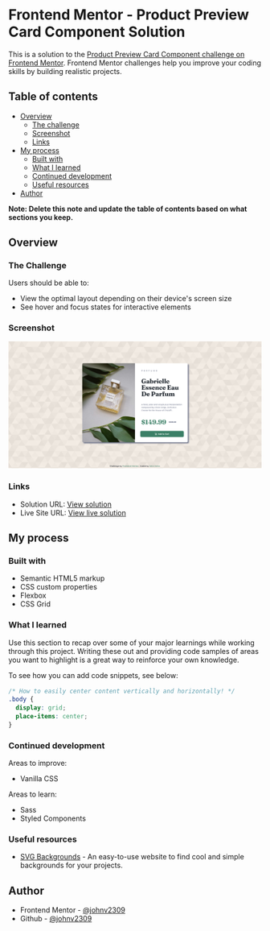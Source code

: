 # Frontend Mentor - Product Preview Card Component Solution

This is a solution to the [Product Preview Card Component challenge on Frontend Mentor](https://www.frontendmentor.io/challenges/product-preview-card-component-GO7UmttRfa). Frontend Mentor challenges help you improve your coding skills by building realistic projects.

## Table of contents

- [Overview](#overview)
  - [The challenge](#the-challenge)
  - [Screenshot](#screenshot)
  - [Links](#links)
- [My process](#my-process)
  - [Built with](#built-with)
  - [What I learned](#what-i-learned)
  - [Continued development](#continued-development)
  - [Useful resources](#useful-resources)
- [Author](#author)

**Note: Delete this note and update the table of contents based on what sections you keep.**

## Overview

### The Challenge

Users should be able to:

- View the optimal layout depending on their device's screen size
- See hover and focus states for interactive elements

### Screenshot

![](./images/product-preview-complete.png)

### Links

- Solution URL: [View solution](https://www.frontendmentor.io/solutions/product-prewiew-card-component-with-semantic-html-and-vanilla-css-wREfCKmiyt#comment-63361992aa2414684e90ebea)
- Live Site URL: [View live solution](https://johnv2309-product-preview-challenge.netlify.app/)

## My process

### Built with

- Semantic HTML5 markup
- CSS custom properties
- Flexbox
- CSS Grid

### What I learned

Use this section to recap over some of your major learnings while working through this project. Writing these out and providing code samples of areas you want to highlight is a great way to reinforce your own knowledge.

To see how you can add code snippets, see below:

```css
/* How to easily center content vertically and horizontally! */
.body {
  display: grid;
  place-items: center;
}
```

### Continued development

Areas to improve:

- Vanilla CSS

Areas to learn:

- Sass
- Styled Components

### Useful resources

- [SVG Backgrounds](https://www.svgbackgrounds.com/) - An easy-to-use website to find cool and simple backgrounds for your projects.

## Author

- Frontend Mentor - [@johnv2309](https://www.frontendmentor.io/profile/johnv2309)
- Github - [@johnv2309](https://github.com/johnv2309)

